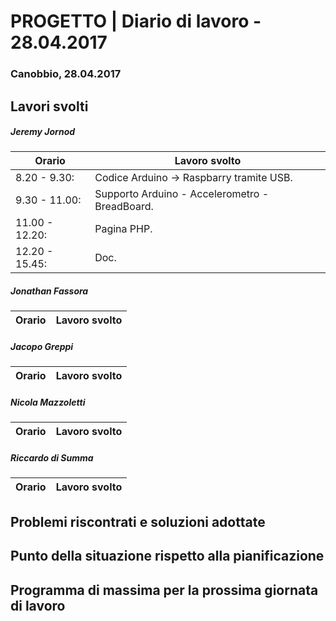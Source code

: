 

# PROGETTO | Diario di lavoro - 28.04.2017

### Canobbio, 28.04.2017

## Lavori svolti
##### Jeremy Jornod

|Orario        |Lavoro svolto                 |
|--------------|------------------------------|
|8.20 - 9.30: | Codice Arduino -> Raspbarry tramite USB.|
|9.30 - 11.00: | Supporto Arduino - Accelerometro - BreadBoard.|
|11.00 - 12.20: | Pagina PHP.|
|12.20 - 15.45: | Doc.|

##### Jonathan Fassora
|Orario        |Lavoro svolto                 |
|--------------|------------------------------|


##### Jacopo Greppi
|Orario        |Lavoro svolto                                     |
|--------------|--------------------------------------------------|


##### Nicola Mazzoletti
|Orario        |Lavoro svolto                 |
|--------------|------------------------------|


##### Riccardo di Summa
|Orario        |Lavoro svolto                 |
|--------------|------------------------------|



##  Problemi riscontrati e soluzioni adottate



##  Punto della situazione rispetto alla pianificazione


## Programma di massima per la prossima giornata di lavoro




